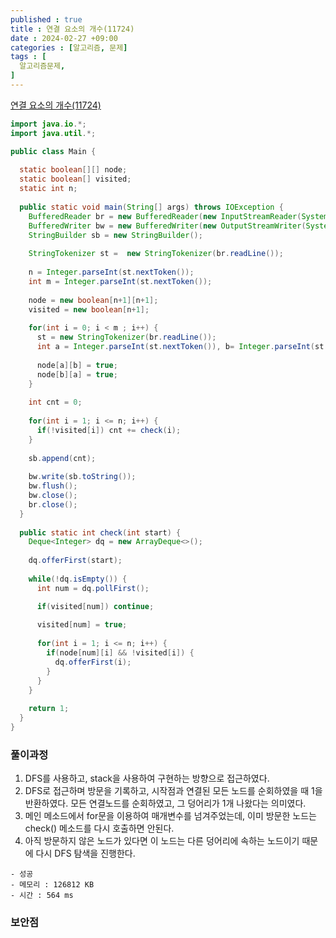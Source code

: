 ```yaml
---
published : true
title : 연결 요소의 개수(11724)
date : 2024-02-27 +09:00
categories : [알고리즘, 문제]
tags : [
  알고리즘문제,
]
---
```

<!-- ![](/assets/img/Spring/aaaa.png){:style="border:1px solid #eaeaea; border-radius: 7px; padding: 0px;" } -->
<!-- ![](/assets/img/alg/4-1.png){:style="width:1000px" } -->

<a href="https://www.acmicpc.net/problem/11724" target="_blank">연결 요소의 개수(11724)</a>

```java
import java.io.*;
import java.util.*;

public class Main {
  
  static boolean[][] node;
  static boolean[] visited;
  static int n;
  
  public static void main(String[] args) throws IOException {
    BufferedReader br = new BufferedReader(new InputStreamReader(System.in));
    BufferedWriter bw = new BufferedWriter(new OutputStreamWriter(System.out));
    StringBuilder sb = new StringBuilder();
    
    StringTokenizer st =  new StringTokenizer(br.readLine());
    
    n = Integer.parseInt(st.nextToken()); 
    int m = Integer.parseInt(st.nextToken());
    
    node = new boolean[n+1][n+1];
    visited = new boolean[n+1];
    
    for(int i = 0; i < m ; i++) {
      st = new StringTokenizer(br.readLine());
      int a = Integer.parseInt(st.nextToken()), b= Integer.parseInt(st.nextToken());
      
      node[a][b] = true;
      node[b][a] = true;
    }
    
    int cnt = 0;
    
    for(int i = 1; i <= n; i++) {
      if(!visited[i]) cnt += check(i);
    }
    
    sb.append(cnt);
    
    bw.write(sb.toString());
    bw.flush();
    bw.close();
    br.close();
  }
  
  public static int check(int start) {
    Deque<Integer> dq = new ArrayDeque<>();
    
    dq.offerFirst(start);
    
    while(!dq.isEmpty()) {
      int num = dq.pollFirst();

      if(visited[num]) continue;
      
      visited[num] = true;
      
      for(int i = 1; i <= n; i++) {
        if(node[num][i] && !visited[i]) {
          dq.offerFirst(i);
        }
      }
    }
    
    return 1;
  }
}
```

### 풀이과정
1. DFS를 사용하고, stack을 사용하여 구현하는 방향으로 접근하였다.
2. DFS로 접근하며 방문을 기록하고, 시작점과 연결된 모든 노드를 순회하였을 때 1을 반환하였다. 모든 연결노드를 순회하였고, 그 덩어리가 1개 나왔다는 의미였다.
3. 메인 메소드에서 for문을 이용하여 매개변수를 넘겨주었는데, 이미 방문한 노드는 check() 메소드를 다시 호출하면 안된다.
4. 아직 방문하지 않은 노드가 있다면 이 노드는 다른 덩어리에 속하는 노드이기 때문에 다시 DFS 탐색을 진행한다.

```
- 성공
- 메모리 : 126812 KB
- 시간 : 564 ms
```

### 보안점
